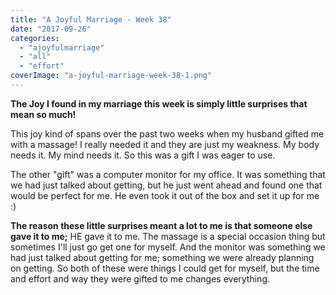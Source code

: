 ```yaml
---
title: "A Joyful Marriage - Week 38"
date: "2017-09-26"
categories: 
  - "ajoyfulmarriage"
  - "all"
  - "effort"
coverImage: "a-joyful-marriage-week-38-1.png"
---
```


**The Joy I found in my marriage this week is simply little surprises that mean so much!**

This joy kind of spans over the past two weeks when my husband gifted me with a massage! I really needed it and they are just my weakness. My body needs it. My mind needs it. So this was a gift I was eager to use.

The other "gift" was a computer monitor for my office. It was something that we had just talked about getting, but he just went ahead and found one that would be perfect for me. He even took it out of the box and set it up for me :)

**The reason these little surprises meant a lot to me is that someone else gave it to me;** HE gave it to me. The massage is a special occasion thing but sometimes I'll just go get one for myself. And the monitor was something we had just talked about getting for me; something we were already planning on getting. So both of these were things I could get for myself, but the time and effort and way they were gifted to me changes everything.
